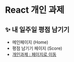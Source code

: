 # React 개인 과제
## ✨ 내 일주일 평점 남기기

- 메인페이지 (Home)
- 평점 남기기 페이지 (Score)
- <a href="http://ratingcheck.shop.s3-website.ap-northeast-2.amazonaws.com/">개인과제 : 페이지로 이동</a>
